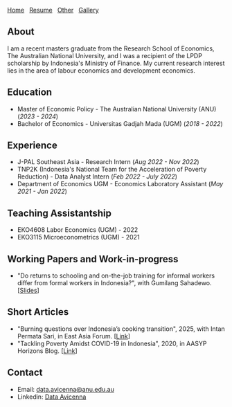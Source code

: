 [Home](./)&nbsp;&nbsp;&nbsp;[Resume](assets/CV.pdf)&nbsp;&nbsp;&nbsp;[Other](./other.html)&nbsp;&nbsp;&nbsp;[Gallery](./gallery.html)

## About
I am a recent masters graduate from the Research School of Economics, The Australian National University, and I was a recipient of the LPDP scholarship by Indonesia's Ministry of Finance. My current research interest lies in the area of labour economics and development economics.

## Education						       		
- Master of Economic Policy - The Australian National University (ANU) (_2023 - 2024_)
- Bachelor of Economics - Universitas Gadjah Mada (UGM) (_2018 - 2022_)

## Experience
- J-PAL Southeast Asia - Research Intern (_Aug 2022 - Nov 2022_)
- TNP2K (Indonesia's National Team for the Acceleration of Poverty Reduction) - Data Analyst Intern (_Feb 2022 - July 2022_)
- Department of Economics UGM - Economics Laboratory Assistant (_May 2021 - Jan 2022_)

## Teaching Assistantship
- EKO4608 Labor Economics (UGM) - 2022
- EKO3115 Microeconometrics (UGM) - 2021

## Working Papers and Work-in-progress
- "Do returns to schooling and on-the-job training for informal workers differ from formal workers in Indonesia?", with Gumilang Sahadewo. [[Slides](assets/AASLE_2024.pdf)]

## Short Articles
- "Burning questions over Indonesia’s cooking transition", 2025, with Intan Permata Sari, in East Asia Forum. [[Link](https://doi.org/10.59425/eabc.1740088800)]
- "Tackling Poverty Amidst COVID-19 in Indonesia", 2020, in AASYP Horizons Blog. [[Link](https://aasyp.org/2020/10/12/tackling-poverty-amidst-covid-19-in-indonesia/)]

## Contact
- Email: [data.avicenna@anu.edu.au](mailto:data.avicenna@anu.edu.au)
- Linkedin: [Data Avicenna](https://au.linkedin.com/in/dataavicenna)
